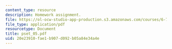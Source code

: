 ```yaml
---
content_type: resource
description: Homework assignment.
file: https://ol-ocw-studio-app-production.s3.amazonaws.com/courses/6-781j-submicrometer-and-nanometer-technology-spring-2006/20e23910fae1b907d092b05a84e34a4e_pset_05.pdf
file_type: application/pdf
resourcetype: Document
title: pset_05.pdf
uid: 20e23910-fae1-b907-d092-b05a84e34a4e
---
```

